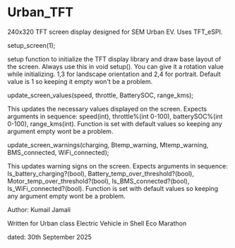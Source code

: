 # Urban_TFT
240x320 TFT screen display designed for SEM Urban EV. Uses TFT_eSPI.

setup_screen(1); 

setup function to initialize the TFT display library and draw base layout of the screen.
Always use this in void setup().
You can give it a rotation value while initializing. 1,3 for landscape orientation and 2,4 for portrait.
Default value is 1 so keeping it empty won't be a problem.

update_screen_values(speed, throttle, BatterySOC, range_kms);

This updates the necessary values displayed on the screen.
Expects arguments in sequence:
speed(int), throttle%(int 0-100), batterySOC%(int 0-100), range_kms(int).
Function is set with default values so keeping any argument empty wont be a problem.

update_screen_warnings(charging, Btemp_warning, Mtemp_warning, BMS_connected, WiFi_connected);

This updates warning signs on the screen.
Expects arguments in sequence:
Is_battery_charging?(bool), Battery_temp_over_threshold?(bool), Motor_temp_over_threshold?(bool), Is_BMS_connected?(bool), Is_WiFi_connected?(bool).
Function is set with default values so keeping any argument empty wont be a problem.

Author: Kumail Jamali

Written for Urban class Electric Vehicle in Shell Eco Marathon

dated: 30th September 2025
